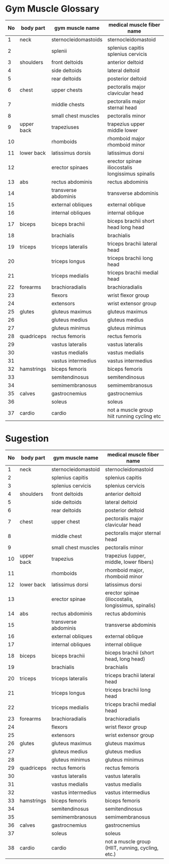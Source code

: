 # Gym Muscle Glossary


| No | body part   | gym muscle name               | medical muscle fiber name                          |
|----|-------------|-------------------------------|----------------------------------------------------|
| 1  | neck        | sternocleidomastoids          | sternocleidomastoid                                |
| 2  |             | splenii                       | splenius capitis splenius cervicis                 |
| 3  | shoulders   | front deltoids                | anterior deltoid                                   |
| 4  |             | side deltoids                 | lateral deltoid                                    |
| 5  |             | rear deltoids                 | posterior deltoid                                  |
| 6  | chest       | upper chests                  | pectoralis major clavicular head                   |
| 7  |             | middle chests                 | pectoralis major sternal head                       |
| 8  |             | small chest muscles           | pectoralis minor                                   |
| 9  | upper back  | trapeziuses                   | trapezius upper middle lower                        |
| 10 |             | rhomboids                     | rhomboid major rhomboid minor                       |
| 11 | lower back  | latissimus dorsis             | latissimus dorsi                                   |
| 12 |             | erector spinaes               | erector spinae iliocostalis longissimus spinalis  |
| 13 | abs         | rectus abdominis              | rectus abdominis                                   |
| 14 |             | transverse abdominis          | transverse abdominis                               |
| 15 |             | external obliques             | external oblique                                   |
| 16 |             | internal obliques             | internal oblique                                   |
| 17 | biceps      | biceps brachii                | biceps brachii short head long head                |
| 18 |             | brachialis                    | brachialis                                         |
| 19 | triceps     | triceps lateralis             | triceps brachii lateral head                        |
| 20 |             | triceps longus                | triceps brachii long head                           |
| 21 |             | triceps medialis              | triceps brachii medial head                         |
| 22 | forearms    | brachioradialis               | brachioradialis                                    |
| 23 |             | flexors                       | wrist flexor group                                 |
| 24 |             | extensors                     | wrist extensor group                               |
| 25 | glutes      | gluteus maximus               | gluteus maximus                                    |
| 26 |             | gluteus medius                | gluteus medius                                     |
| 27 |             | gluteus minimus               | gluteus minimus                                    |
| 28 | quadriceps  | rectus femoris                | rectus femoris                                     |
| 29 |             | vastus lateralis              | vastus lateralis                                   |
| 30 |             | vastus medialis               | vastus medialis                                    |
| 31 |             | vastus intermedius            | vastus intermedius                                 |
| 32 | hamstrings  | biceps femoris                | biceps femoris                                     |
| 33 |             | semitendinosus                | semitendinosus                                     |
| 34 |             | semimembranosus              | semimembranosus                                    |
| 35 | calves      | gastrocnemius                 | gastrocnemius                                      |
| 36 |             | soleus                        | soleus                                             |
| 37 | cardio      | cardio                        | not a muscle group hiit running cycling etc       |


# Sugestion

| No | body part   | gym muscle name               | medical muscle fiber name                          |
|----|-------------|-------------------------------|----------------------------------------------------|
| 1  | neck        | sternocleidomastoid           | sternocleidomastoid                                |
| 2  |             | splenius capitis              | splenius capitis                                   |
| 3  |             | splenius cervicis             | splenius cervicis                                  |
| 4  | shoulders   | front deltoids                | anterior deltoid                                   |
| 5  |             | side deltoids                 | lateral deltoid                                    |
| 6  |             | rear deltoids                 | posterior deltoid                                  |
| 7  | chest       | upper chest                  | pectoralis major clavicular head                   |
| 8  |             | middle chest                 | pectoralis major sternal head                       |
| 9  |             | small chest muscles           | pectoralis minor                                   |
| 10 | upper back  | trapezius                    | trapezius (upper, middle, lower fibers)            |
| 11 |             | rhomboids                   | rhomboid major, rhomboid minor                      |
| 12 | lower back  | latissimus dorsi            | latissimus dorsi                                   |
| 13 |             | erector spinae              | erector spinae (iliocostalis, longissimus, spinalis)|
| 14 | abs         | rectus abdominis            | rectus abdominis                                   |
| 15 |             | transverse abdominis        | transverse abdominis                               |
| 16 |             | external obliques           | external oblique                                   |
| 17 |             | internal obliques           | internal oblique                                   |
| 18 | biceps      | biceps brachii              | biceps brachii (short head, long head)            |
| 19 |             | brachialis                  | brachialis                                         |
| 20 | triceps     | triceps lateralis           | triceps brachii lateral head                        |
| 21 |             | triceps longus              | triceps brachii long head                           |
| 22 |             | triceps medialis            | triceps brachii medial head                         |
| 23 | forearms    | brachioradialis             | brachioradialis                                    |
| 24 |             | flexors                     | wrist flexor group                                 |
| 25 |             | extensors                   | wrist extensor group                               |
| 26 | glutes      | gluteus maximus             | gluteus maximus                                    |
| 27 |             | gluteus medius              | gluteus medius                                     |
| 28 |             | gluteus minimus             | gluteus minimus                                    |
| 29 | quadriceps  | rectus femoris              | rectus femoris                                     |
| 30 |             | vastus lateralis            | vastus lateralis                                   |
| 31 |             | vastus medialis             | vastus medialis                                    |
| 32 |             | vastus intermedius          | vastus intermedius                                 |
| 33 | hamstrings  | biceps femoris              | biceps femoris                                     |
| 34 |             | semitendinosus              | semitendinosus                                     |
| 35 |             | semimembranosus             | semimembranosus                                    |
| 36 | calves      | gastrocnemius               | gastrocnemius                                      |
| 37 |             | soleus                      | soleus                                             |
| 38 | cardio      | cardio                      | not a muscle group (HIIT, running, cycling, etc.) |
